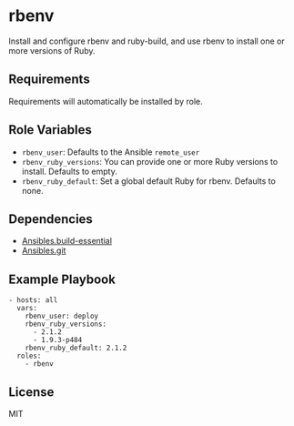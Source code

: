 rbenv
=====

Install and configure rbenv and ruby-build, and use rbenv to install one or more versions of Ruby.


Requirements
------------

Requirements will automatically be installed by role.


Role Variables
--------------

* `rbenv_user`: Defaults to the Ansible `remote_user`
* `rbenv_ruby_versions`: You can provide one or more Ruby versions to install. Defaults to empty.
* `rbenv_ruby_default`: Set a global default Ruby for rbenv. Defaults to none.


Dependencies
------------

* [Ansibles.build-essential](https://galaxy.ansible.com/list#/roles/525)
* [Ansibles.git](https://galaxy.ansible.com/list#/roles/527)


Example Playbook
-------------------------

    - hosts: all
      vars:
        rbenv_user: deploy
        rbenv_ruby_versions:
          - 2.1.2
          - 1.9.3-p484
        rbenv_ruby_default: 2.1.2
      roles:
        - rbenv


License
-------

MIT
